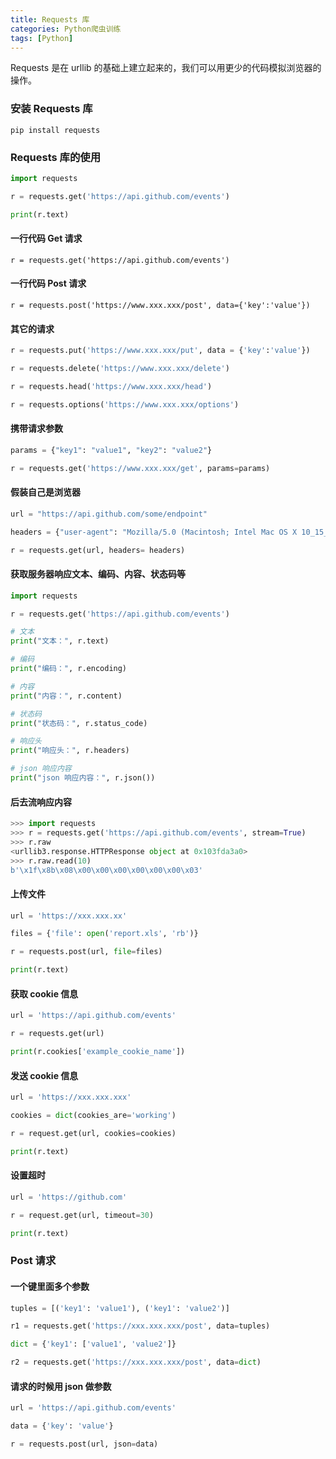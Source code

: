 ```yaml
---
title: Requests 库
categories: Python爬虫训练
tags: [Python]
---
```


Requests 是在 urllib 的基础上建立起来的，我们可以用更少的代码模拟浏览器的操作。

<!-- more -->

### 安装 Requests 库

```
pip install requests
```

### Requests 库的使用 

```python
import requests

r = requests.get('https://api.github.com/events')

print(r.text)
```

#### 一行代码 Get 请求

```
r = requests.get('https://api.github.com/events')
```

#### 一行代码 Post 请求

```
r = requests.post('https://www.xxx.xxx/post', data={'key':'value'})
```

#### 其它的请求

```python
r = requests.put('https://www.xxx.xxx/put', data = {'key':'value'})

r = requests.delete('https://www.xxx.xxx/delete')

r = requests.head('https://www.xxx.xxx/head')

r = requests.options('https://www.xxx.xxx/options')
```

#### 携带请求参数

```python
params = {"key1": "value1", "key2": "value2"}

r = requests.get('https://www.xxx.xxx/get', params=params)
```

#### 假装自己是浏览器

```python
url = "https://api.github.com/some/endpoint"

headers = {"user-agent": "Mozilla/5.0 (Macintosh; Intel Mac OS X 10_15_7) AppleWebKit/537.36 (KHTML, like Gecko) Chrome/106.0.0.0 Safari/537.36"}

r = requests.get(url, headers= headers)
```

#### 获取服务器响应文本、编码、内容、状态码等

```python
import requests

r = requests.get('https://api.github.com/events')

# 文本
print("文本：", r.text)

# 编码
print("编码：", r.encoding)

# 内容
print("内容：", r.content)

# 状态码
print("状态码：", r.status_code)

# 响应头
print("响应头：", r.headers)

# json 响应内容
print("json 响应内容：", r.json())
```

#### 后去流响应内容

```python
>>> import requests
>>> r = requests.get('https://api.github.com/events', stream=True)
>>> r.raw
<urllib3.response.HTTPResponse object at 0x103fda3a0>
>>> r.raw.read(10)
b'\x1f\x8b\x08\x00\x00\x00\x00\x00\x00\x03'
```

#### 上传文件

```python
url = 'https://xxx.xxx.xx'

files = {'file': open('report.xls', 'rb')}

r = requests.post(url, file=files)

print(r.text)
```

#### 获取 cookie 信息

```python
url = 'https://api.github.com/events'

r = requests.get(url)

print(r.cookies['example_cookie_name'])
```

#### 发送 cookie 信息

```python
url = 'https://xxx.xxx.xxx'

cookies = dict(cookies_are='working')

r = request.get(url, cookies=cookies)

print(r.text)
```

#### 设置超时

```python
url = 'https://github.com'

r = request.get(url, timeout=30)

print(r.text)
```

### Post 请求

#### 一个键里面多个参数

```python
tuples = [('key1': 'value1'), ('key1': 'value2')]

r1 = requests.get('https://xxx.xxx.xxx/post', data=tuples)

dict = {'key1': ['value1', 'value2']}

r2 = requests.get('https://xxx.xxx.xxx/post', data=dict)
```

#### 请求的时候用 json 做参数

```python
url = 'https://api.github.com/events'

data = {'key': 'value'}

r = requests.post(url, json=data)
```

